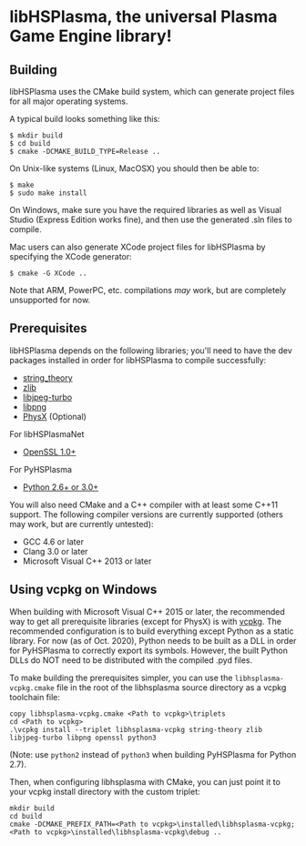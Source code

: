 libHSPlasma, the universal Plasma Game Engine library!
======================================================

Building
--------

libHSPlasma uses the CMake build system, which can generate project files
for all major operating systems.

A typical build looks something like this:

    $ mkdir build
    $ cd build
    $ cmake -DCMAKE_BUILD_TYPE=Release ..

On Unix-like systems (Linux, MacOSX) you should then be able to:

    $ make
    $ sudo make install

On Windows, make sure you have the required libraries as well as Visual
Studio (Express Edition works fine), and then use the generated .sln files
to compile.

Mac users can also generate XCode project files for libHSPlasma by
specifying the XCode generator:

    $ cmake -G XCode ..

Note that ARM, PowerPC, etc. compilations *may* work, but are completely
unsupported for now.


Prerequisites
-------------

libHSPlasma depends on the following libraries; you'll need to have the dev
packages installed in order for libHSPlasma to compile successfully:

- [string_theory](http://github.com/zrax/string_theory)
- [zlib](http://www.zlib.net/)
- [libjpeg-turbo](http://libjpeg-turbo.virtualgl.org/)
- [libpng](http://www.libpng.org/pub/png/libpng.html)
- [PhysX](http://www.nvidia.com/object/physx_archives.html#SDK) (Optional)

For libHSPlasmaNet

- [OpenSSL 1.0+](http://www.openssl.org/)

For PyHSPlasma

- [Python 2.6+ or 3.0+](http://www.python.org/)

You will also need CMake and a C++ compiler with at least some C++11 support.
The following compiler versions are currently supported (others may work,
but are currently untested):

- GCC 4.6 or later
- Clang 3.0 or later
- Microsoft Visual C++ 2013 or later


Using vcpkg on Windows
----------------------

When building with Microsoft Visual C++ 2015 or later, the recommended way
to get all prerequisite libraries (except for PhysX) is with
[vcpkg](https://github.com/microsoft/vcpkg). The recommended configuration
is to build everything except Python as a static library.  For now (as of
Oct. 2020), Python needs to be built as a DLL in order for PyHSPlasma to
correctly export its symbols. However, the built Python DLLs do NOT need to
be distributed with the compiled .pyd files.

To make building the prerequisites simpler, you can use the
`libhsplasma-vcpkg.cmake` file in the root of the libhsplasma source directory
as a vcpkg toolchain file:

    copy libhsplasma-vcpkg.cmake <Path to vcpkg>\triplets
    cd <Path to vcpkg>
    .\vcpkg install --triplet libhsplasma-vcpkg string-theory zlib libjpeg-turbo libpng openssl python3

(Note: use `python2` instead of `python3` when building PyHSPlasma for
Python 2.7).

Then, when configuring libhsplasma with CMake, you can just point it to your
vcpkg install directory with the custom triplet:

    mkdir build
    cd build
    cmake -DCMAKE_PREFIX_PATH=<Path to vcpkg>\installed\libhsplasma-vcpkg;<Path to vcpkg>\installed\libhsplasma-vcpkg\debug ..
